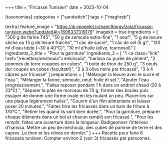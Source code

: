 +++
title = "Fricassé Tunisien"
date = 2023-10-04

[taxonomies]
categories = ["sandwitch"]
tags = ["maghreb"]

[extra]
feature_image = "https://ik.imagekit.io/eaec9qogv/zola/fricasse-tunisien.webp?updatedAt=1696337319179"
imagekit = true
ingredients = [
  "300 g de farine T45",
  "50 g de semoule extra-fine",
  "1 oeuf",
  "5 g de levure sèche ou 13 g de levure fraiche",
  "1 càc de sucre",
  "1 càc de sel (5 g)",
  "120 ml d'eau tiède (~30 à 40°C)",
  "10 ml d'huile (olive, tournesol)"
]
ingredients_3_title = "Pour la garniture"
ingredients_3 = [
  "1 <a class=\"link\" href=\"/recettes/mechouia\">méchouïa</a>",
  "harissa ou purée de piment",
  "2 pommes de terre coupées en cubes",
  "1 boite de thon de 250 g",
  "3 oeufs dur coupés en cubes (facultatif)",
  "2 à 3 olive noire par fricassé",
  "3 à 4 câpres par fricassé"
]
preparations = [
  "Mélanger la levure avec le sucre et l'eau.",
  "Mélanger la farine, semoule, oeuf, huile et sel.",
  "Ajouter l'eau progréssivement.",
  "Faites reposer pendant 1 h dans un endroit chaud (20 à 23°C).",
  "Séparer la pâte en morceau de 70 g, former des boules puis essayer de donner une forme ovale en les roulant un peu. Placer-les sur une plaque légèrement huiler.",
  "Couvrir d'un film alimentaire et laisser poser 20 minutes.",
  "Faites frire les fricassés dans un bain de friture à 170°C.",
  "Retirer les quand ils sont bien dorée.",
  "Pour la garniture, préparer chaque éléments dans un bol et chacun remplit son fricassé.",
  "Pour les remplir, faites une ouverture dans la longueur. Badigeonner l'intérieur d'harissa. Mettre un peu de mechouïa, des cubes de pomme de terre et des capres. Le thon et les olives en dernier."
]
+++
Recette pour faire 8 fricassés tunisien. Compter environ 2 (voir 3) fricassés par personnes.
